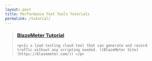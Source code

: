 ```yaml
---
layout: post
title: Performance Test Tools Tutorials
permalink: /tutorial/
---
```


<blockquote>
    <h3><a href="/blazemeter">BlazeMeter Tutorial</a></h3>
    
    <p>Is a load testing cloud tool that can generate and record traffic without any scripting needed. ([BlazeMeter Site](https://blazemeter.com/)) </p>

</blockquote>
